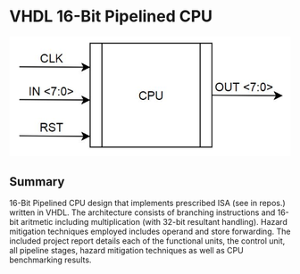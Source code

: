 # VHDL 16-Bit Pipelined CPU 
![](https://github.com/morganjlw/CENG450/blob/master/cpu.JPG)

## Summary
16-Bit Pipelined CPU design that implements prescribed ISA (see in repos.) written in VHDL. The architecture consists of branching instructions and 16-bit aritmetic including multiplication (with 32-bit resultant handling). Hazard mitigation techniques employed includes operand and store forwarding. The included project report details each of the functional units, the control unit, all pipeline stages, hazard mitigation techniques as well as CPU benchmarking results. 
